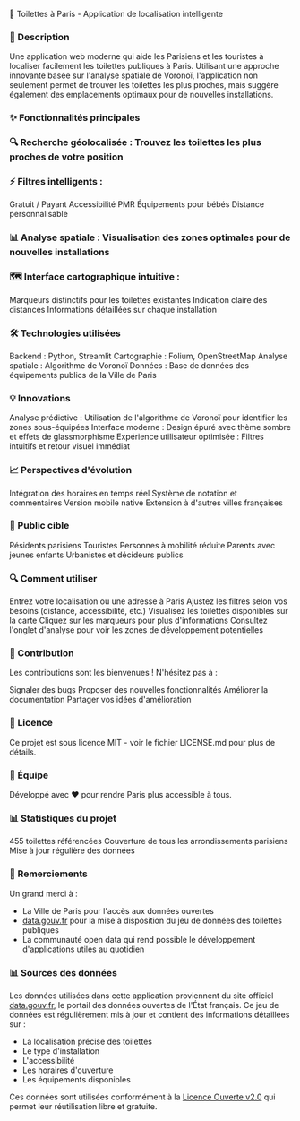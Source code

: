 🚽 Toilettes à Paris - Application de localisation intelligente
### 📝 Description
Une application web moderne qui aide les Parisiens et les touristes à localiser facilement les toilettes publiques à Paris. Utilisant une approche innovante basée sur l'analyse spatiale de Voronoï, l'application non seulement permet de trouver les toilettes les plus proches, mais suggère également des emplacements optimaux pour de nouvelles installations.
### ✨ Fonctionnalités principales

### 🔍 Recherche géolocalisée : Trouvez les toilettes les plus proches de votre position
### ⚡ Filtres intelligents :

Gratuit / Payant
Accessibilité PMR
Équipements pour bébés
Distance personnalisable


### 📊 Analyse spatiale : Visualisation des zones optimales pour de nouvelles installations
### 🗺️ Interface cartographique intuitive :

Marqueurs distinctifs pour les toilettes existantes
Indication claire des distances
Informations détaillées sur chaque installation



### 🛠️ Technologies utilisées

Backend : Python, Streamlit
Cartographie : Folium, OpenStreetMap
Analyse spatiale : Algorithme de Voronoï
Données : Base de données des équipements publics de la Ville de Paris

### 💡 Innovations

Analyse prédictive : Utilisation de l'algorithme de Voronoï pour identifier les zones sous-équipées
Interface moderne : Design épuré avec thème sombre et effets de glassmorphisme
Expérience utilisateur optimisée : Filtres intuitifs et retour visuel immédiat

### 📈 Perspectives d'évolution

Intégration des horaires en temps réel
Système de notation et commentaires
Version mobile native
Extension à d'autres villes françaises

### 🎯 Public cible

Résidents parisiens
Touristes
Personnes à mobilité réduite
Parents avec jeunes enfants
Urbanistes et décideurs publics

### 🔍 Comment utiliser

Entrez votre localisation ou une adresse à Paris
Ajustez les filtres selon vos besoins (distance, accessibilité, etc.)
Visualisez les toilettes disponibles sur la carte
Cliquez sur les marqueurs pour plus d'informations
Consultez l'onglet d'analyse pour voir les zones de développement potentielles

### 🤝 Contribution
Les contributions sont les bienvenues ! N'hésitez pas à :

Signaler des bugs
Proposer des nouvelles fonctionnalités
Améliorer la documentation
Partager vos idées d'amélioration

### 📄 Licence
Ce projet est sous licence MIT - voir le fichier LICENSE.md pour plus de détails.
### 👥 Équipe
Développé avec ❤️ pour rendre Paris plus accessible à tous.

### 📊 Statistiques du projet

455 toilettes référencées
Couverture de tous les arrondissements parisiens
Mise à jour régulière des données

### 🌟 Remerciements
Un grand merci à :
- La Ville de Paris pour l'accès aux données ouvertes
- [data.gouv.fr](https://www.data.gouv.fr/fr/datasets/toilettes-publiques-4/) pour la mise à disposition du jeu de données des toilettes publiques
- La communauté open data qui rend possible le développement d'applications utiles au quotidien

### 📊 Sources des données
Les données utilisées dans cette application proviennent du site officiel [data.gouv.fr](https://www.data.gouv.fr/fr/datasets/toilettes-publiques-4/), le portail des données ouvertes de l'État français. Ce jeu de données est régulièrement mis à jour et contient des informations détaillées sur :
- La localisation précise des toilettes
- Le type d'installation
- L'accessibilité
- Les horaires d'ouverture
- Les équipements disponibles

Ces données sont utilisées conformément à la [Licence Ouverte v2.0](https://www.etalab.gouv.fr/licence-ouverte-open-licence/) qui permet leur réutilisation libre et gratuite.
